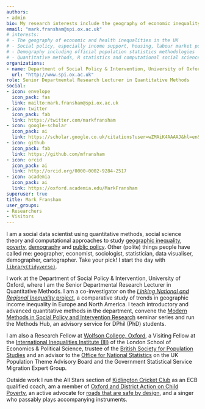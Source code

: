 ```yaml
---
authors:
- admin
bio: My research interests include the geography of economic inequality and its relationship to social policy in the UK.
email: "mark.fransham@spi.ox.ac.uk"
# interests:
# - The geography of economic and health inequalities in the UK
# - Social policy, especially income support, housing, labour market policy and local government
# - Demography including official population statistics methodologies
# - Quantitative methods, R statistics and computational social science 
organizations:
- name: Department of Social Policy & Intervention, University of Oxford
  url: "http://www.spi.ox.ac.uk"
role: Senior Departmental Research Lecturer in Quantitative Methods
social:
- icon: envelope
  icon_pack: fas
  link: mailto:mark.fransham@spi.ox.ac.uk
- icon: twitter
  icon_pack: fab
  link: https://twitter.com/markfransham
- icon: google-scholar
  icon_pack: ai
  link: https://scholar.google.co.uk/citations?user=wZMAiK4AAAAJ&hl=en&oi=ao
- icon: github
  icon_pack: fab
  link: https://github.com/mfransham
- icon: orcid
  icon_pack: ai
  link: http://orcid.org/0000-0002-9284-2517
- icon: academia
  icon_pack: ai
  link: https://oxford.academia.edu/MarkFransham 
superuser: true
title: Mark Fransham
user_groups:
- Researchers
- Visitors
---
```


I am a social data scientist using quantitative methods, social science theory and computational approaches to study [geographic inequality](https://doi.org/10.1177/0038038520975593), [poverty](https://link.springer.com/article/10.1007/s12061-017-9242-6), [demography](https://doi.org/10.1002/psp.2327) and [public policy](https://doi.org/10.1111/spol.12768).  Other (polite) things people have called me: geographer, economist, sociologist, statistician, data visualiser, demographer, cartographer. Take your pick!  I start the day with [`library(tidyverse)`](https://www.tidyverse.org/).

I work at the Department of Social Policy & Intervention, University of Oxford, where I am the Senior Departmental Research Lecturer in Quantitative Methods.  I am a co-investigator on the [*Linking National and Regional Inequality* project](https://gtr.ukri.org/projects?ref=ES%2FV013548%2F1), a comparative study of trends in geographic income inequality in Europe and North America.  I teach introductory and advanced quantitative methods in the department, convene the [Modern Methods in Social Policy and Intervention Research](https://www.youtube.com/playlist?list=PLXr8G5YP2Gk1TYwAtBF90cHnaMcQwyret) seminar series and run the Methods Hub, an advisory service for DPhil (PhD) students.  

I am also a Research Fellow at [Wolfson College, Oxford](https://www.wolfson.ox.ac.uk/), a Visiting Fellow at the [International Inequalities Institute (III)](https://www.lse.ac.uk/International-Inequalities) of the London School of Economics & Political Science, trustee of the [British Society for Population Studies](https://www.lse.ac.uk/social-policy/research/Research-clusters/british-society-for-population-studies) and an advisor to the [Office for National Statistics](https://www.ons.gov.uk/) on the UK Population Theme Advisory Board and the Government Statistical Service Migration Expert Group.   

Outside work I run the All Stars section of [Kidlington Cricket Club](https://www.kidlingtoncricket.com/) as an ECB qualified coach, am a member of [Oxford and District Action on Child Poverty](https://www.oxfordmail.co.uk/news/18550073.oxford-group-calls-government-end-child-poverty-city/), an active advocate for [roads that are safe by design](https://www.bbc.co.uk/news/uk-england-oxfordshire-60478638), and a singer who passably plays accompanying instruments.  
